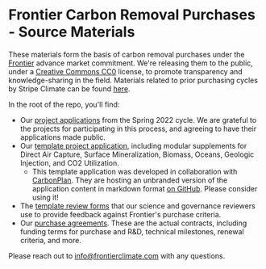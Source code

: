 # Frontier Carbon Removal Purchases - Source Materials

These materials form the basis of carbon removal purchases under the [Frontier](https://frontierclimate.com/) advance market commitment. We're releasing them to the public, under a [Creative Commons CC0](https://creativecommons.org/publicdomain/zero/1.0/) license, to promote transparency and knowledge-sharing in the field. Materials related to prior purchasing cycles by Stripe Climate can be found [here](https://github.com/stripe/carbon-removal-source-materials).

In the root of the repo, you'll find:

- Our [project applications](./Project%20Applications/2022%20Spring) from the Spring 2022 cycle. We are grateful to the projects for participating in this process, and agreeing to have their applications made public.
- Our [template project application](./TEMPLATE%20Project%20Application/2022), including modular supplements for Direct Air Capture, Surface Mineralization, Biomass, Oceans, Geologic Injection, and CO2 Utilization.
     - This template application was developed in collaboration with [CarbonPlan](https://carbonplan.org). They are hosting an unbranded version of the application content in markdown format [on GitHub](https://github.com/carbonplan/carbon-removal-application). Please consider using it!
- The [template review forms](./TEMPLATE%20Expert%20Review%20Forms/2022) that our science and governance reviewers use to provide feedback against Frontier's purchase criteria.
- Our [purchase agreements](./Purchase%20Agreements/2022%20Spring). These are the actual contracts, including funding terms for purchase and R&D, technical milestones, renewal criteria, and more.

Please reach out to info@frontierclimate.com with any questions.
